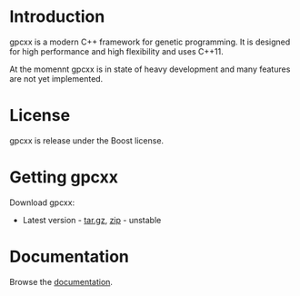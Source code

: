 Introduction
============

gpcxx is a modern C++ framework for genetic programming. It is designed for high performance and high flexibility and uses C++11.

At the momennt gpcxx is in state of heavy development and many features are not yet implemented.

License
=======

gpcxx is release under the Boost license.

Getting gpcxx
=============

Download gpcxx:

* Latest version - [tar.gz](https://github.com/Ambrosys/gpcxx/tarball/master), [zip](https://github.com/Ambrosys/gpcxx/zipball/master) - unstable

Documentation
=============

Browse the [documentation](http://ambrosys.github.io/gpcxx/doc/).
